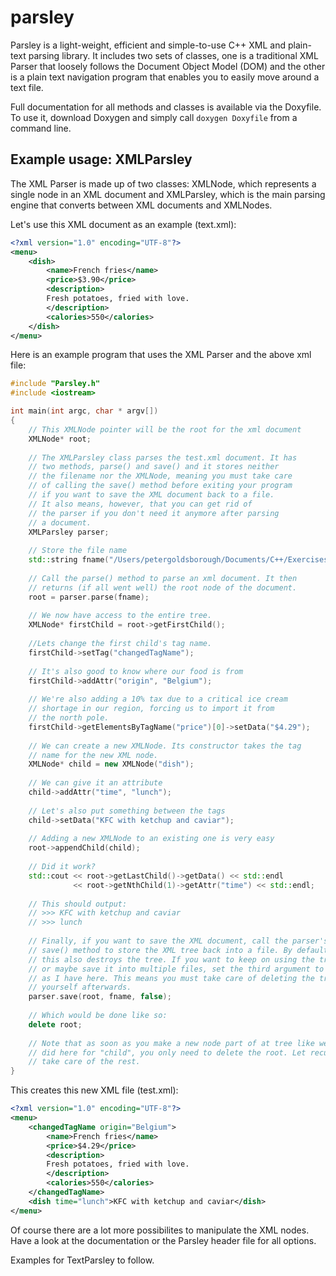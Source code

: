 # parsley

Parsley is a light-weight, efficient and simple-to-use C++ XML and plain-text parsing library.
It includes two sets of classes, one is a traditional XML Parser that loosely follows the
Document Object Model (DOM) and the other is a plain text navigation program that enables 
you to easily move around a text file. 

Full documentation for all methods and classes is available via the Doxyfile.
To use it, download Doxygen and simply call `doxygen Doxyfile` from a command
line.

## Example usage: XMLParsley

The XML Parser is made up of two classes: XMLNode, which represents a single node in
an XML document and XMLParsley, which is the main parsing engine that converts between
XML documents and XMLNodes. 

Let's use this XML document as an example (text.xml):

```xml
<?xml version="1.0" encoding="UTF-8"?>
<menu>
	<dish>
		<name>French fries</name>
		<price>$3.90</price>
		<description>
		Fresh potatoes, fried with love.
		</description>
		<calories>550</calories>
	</dish>
</menu>

```

Here is an example program that uses the XML Parser and the above xml file:

```cpp
#include "Parsley.h"
#include <iostream>

int main(int argc, char * argv[])
{
    // This XMLNode pointer will be the root for the xml document
    XMLNode* root;
    
    // The XMLParsley class parses the test.xml document. It has
    // two methods, parse() and save() and it stores neither
    // the filename nor the XMLNode, meaning you must take care
    // of calling the save() method before exiting your program
    // if you want to save the XML document back to a file.
    // It also means, however, that you can get rid of
    // the parser if you don't need it anymore after parsing
    // a document.
    XMLParsley parser;
    
    // Store the file name
    std::string fname("/Users/petergoldsborough/Documents/C++/Exercises/Exercises/test.xml");
    
    // Call the parse() method to parse an xml document. It then
    // returns (if all went well) the root node of the document.
    root = parser.parse(fname);
    
    // We now have access to the entire tree.
    XMLNode* firstChild = root->getFirstChild();
    
    //Lets change the first child's tag name.
    firstChild->setTag("changedTagName");
    
    // It's also good to know where our food is from
    firstChild->addAttr("origin", "Belgium");
    
    // We're also adding a 10% tax due to a critical ice cream
    // shortage in our region, forcing us to import it from
    // the north pole.
    firstChild->getElementsByTagName("price")[0]->setData("$4.29");
    
    // We can create a new XMLNode. Its constructor takes the tag
    // name for the new XML node.
    XMLNode* child = new XMLNode("dish");
    
    // We can give it an attribute
    child->addAttr("time", "lunch");
    
    // Let's also put something between the tags
    child->setData("KFC with ketchup and caviar");
    
    // Adding a new XMLNode to an existing one is very easy
    root->appendChild(child);
    
    // Did it work?
    std::cout << root->getLastChild()->getData() << std::endl
              << root->getNthChild(1)->getAttr("time") << std::endl;
    
    // This should output:
    // >>> KFC with ketchup and caviar
    // >>> lunch
    
    // Finally, if you want to save the XML document, call the parser's
    // save() method to store the XML tree back into a file. By default,
    // this also destroys the tree. If you want to keep on using the tree
    // or maybe save it into multiple files, set the third argument to false
    // as I have here. This means you must take care of deleting the tree
    // yourself afterwards.
    parser.save(root, fname, false);
    
    // Which would be done like so:
    delete root;
    
    // Note that as soon as you make a new node part of at tree like we
    // did here for "child", you only need to delete the root. Let recursion
    // take care of the rest.
}
```

This creates this new XML file (test.xml):

```xml
<?xml version="1.0" encoding="UTF-8"?>
<menu>
    <changedTagName origin="Belgium">
        <name>French fries</name>
        <price>$4.29</price>
        <description>
        Fresh potatoes, fried with love.
        </description>
        <calories>550</calories>
    </changedTagName>
    <dish time="lunch">KFC with ketchup and caviar</dish>
</menu>
```

Of course there are a lot more possibilites to manipulate the XML nodes.
Have a look at the documentation or the Parsley header file for all options.

Examples for TextParsley to follow.